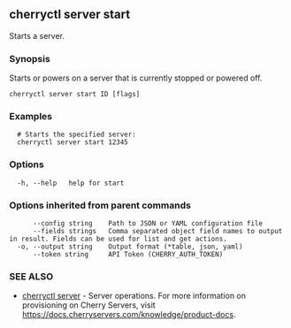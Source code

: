 ## cherryctl server start

Starts a server.

### Synopsis

Starts or powers on a server that is currently stopped or powered off.

```
cherryctl server start ID [flags]
```

### Examples

```
  # Starts the specified server:
  cherryctl server start 12345
```

### Options

```
  -h, --help   help for start
```

### Options inherited from parent commands

```
      --config string    Path to JSON or YAML configuration file
      --fields strings   Comma separated object field names to output in result. Fields can be used for list and get actions.
  -o, --output string    Output format (*table, json, yaml)
      --token string     API Token (CHERRY_AUTH_TOKEN)
```

### SEE ALSO

* [cherryctl server](cherryctl_server.md)	 - Server operations. For more information on provisioning on Cherry Servers, visit https://docs.cherryservers.com/knowledge/product-docs.

